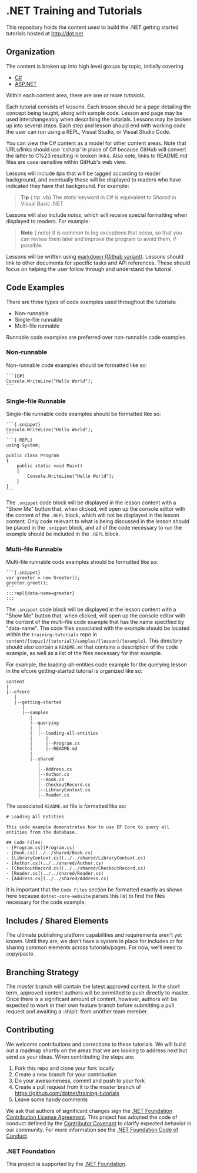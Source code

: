 # .NET Training and Tutorials

This repository holds the content used to build the .NET getting started tutorials hosted at http://dot.net

## Organization

The content is broken up into high level groups by topic, initially covering
- [C#](content/csharp/README.md)
- [ASP.NET](content/asp.net/README.md)

Within each content area, there are one or more *tutorials*.

Each tutorial consists of *lessons*. Each lesson should be a page detailing the concept being taught, along with sample code. Lesson and page may be used interchangeably when describing the tutorials. Lessons may be broken up into several *steps*. Each step and lesson should end with working code the user can run using a REPL, Visual Studio, or Visual Studio Code.

You can view the C# content as a model for other content areas. Note that URLs/links should use 'csharp' in place of C# because GitHub will convert the latter to C%23 resulting in broken links. Also note, links to README.md files are case-sensitive within GitHub's web view.

Lessons will include *tips* that will be tagged according to reader background, and eventually these will be displayed to readers who have indicated they have that background. For example:

> **Tip** {.tip .vb}
> The *static* keyword in C# is equivalent to *Shared* in Visual Basic .NET

Lessons will also include *notes*, which will receive special formatting when displayed to readers. For example:

> **Note** {.note}
> It is common to log exceptions that occur, so that you can review them later and improve the program to avoid them, if possible.

Lessons will be written using [markdown (Github variant)](https://github.com/adam-p/markdown-here/wiki/Markdown-Cheatsheet). Lessons should link to other documents for specific tasks and API references. These should focus on helping the user follow through and understand the tutorial.

## Code Examples

There are three types of code examples used throughout the tutorials:

  * Non-runnable
  * Single-file runnable
  * Multi-file runnable

Runnable code examples are preferred over non-runnable code examples.

### Non-runnable

Non-runnable code examples should be formatted like so:

    ```{C#}
    Console.WriteLine("Hello World");
    ```

### Single-file Runnable

Single-file runnable code examples should be formatted like so:

    ```{.snippet}
    Console.WriteLine("Hello World");
    ```
    ```{.REPL}
    using System;
    
    public class Program
    {
        public static void Main()
        {
            Console.WriteLine("Hello World");
        }
    }
    ```

The `.snippet` code block will be displayed in the lesson content with a "Show Me" button that, when clicked, will open up the console editor with the content of the `.REPL` block, which will not be displayed in the lesson content. Only code relevant to what is being discussed in the lesson should be placed in the `.snippet` block, and all of the code necessary to run the example should be included in the `.REPL` block.

### Multi-file Runnable

Multi-file runnable code examples should be formatted like so:

    ```{.snippet}
    var greeter = new Greeter();
    greeter.greet();
    ```
    :::repl{data-name=greeter}
    :::

The `.snippet` code block will be displayed in the lesson content with a "Show Me" button that, when clicked, will open up the console editor with the content of the multi-file code example that has the name specified by "data-name". The code files associated with the example should be located within the `training-tutorials` repo in `content/{topic}/{tutorial}/samples/{lesson}/{example}`. This directory should also contain a `README.md` that contains a description of the code example, as well as a list of the files necessary for that example.

For example, the loading-all-entities code example for the querying lesson in the efcore getting-started tutorial is organized like so:

```
content
|
|--efcore
   |
   |--getting-started
      |
      |--samples
         |
         |--querying
         |  |
         |  |--loading-all-entities
         |     |
         |     |--Program.cs
         |     |--README.md
         |
         |--shared
            |
            |--Address.cs
            |--Author.cs
            |--Book.cs
            |--CheckoutRecord.cs
            |--LibraryContext.cs
            |--Reader.cs
```

The associated `README.md` file is formatted like so:

```{Markdown}
# Loading All Entities

This code example demonstrates how to use EF Core to query all entities from the database.

## Code Files:
- [Program.cs](Program.cs)
- [Book.cs](../../shared/Book.cs)
- [LibraryContext.cs](../../shared/LibraryContext.cs)
- [Author.cs](../../shared/Author.cs)
- [CheckoutRecord.cs](../../shared/CheckoutRecord.cs)
- [Reader.cs](../../shared/Reader.cs)
- [Address.cs](../../shared/Address.cs)
```

It is important that the `Code Files` section be formatted exactly as shown here because `dotnet-core-website` parses this list to find the files necessary for the code example.

## Includes / Shared Elements

The ultimate publishing platform capabilities and requirements aren't yet known. Until they are, we don't have a system in place for includes or for sharing common elements across tutorials/pages. For now, we'll need to copy/paste.

## Branching Strategy

The *master* branch will contain the latest approved content. In the short term, approved content authors will be permitted to push directly to master. Once there is a significant amount of content, however, authors will be expected to work in their own feature branch before submitting a pull request and awaiting a :shipit: from another team member.

## Contributing
We welcome contributions and corrections to these tutorials. We will build out a roadmap shortly on the areas that we are looking to address next but send us your ideas. When contributing the steps are:

 1. Fork this repo and clone your fork locally
 2. Create a new branch for your contribution
 3. Do your awesomeness, commit and push to your fork
 4. Create a pull request from it to the master branch of https://github.com/dotnet/training-tutorials
 5. Leave some handy comments

We ask that authors of significant changes sign the [.NET Foundation Contribution License Agreement](http://cla2.dotnetfoundation.org). This project has adopted the code of conduct defined by the [Contributor Covenant](http://contributor-covenant.org/)
to clarify expected behavior in our community.
For more information see the [.NET Foundation Code of Conduct](http://www.dotnetfoundation.org/code-of-conduct).

### .NET Foundation
This project is supported by the [.NET Foundation](http://www.dotnetfoundation.org).




